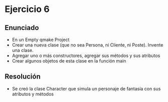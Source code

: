 # Ejercicio 6

## Enunciado
* En un Empty qmake Project
* Crear una nueva clase (que no sea Persona, ni Cliente, ni Poste). Invente una clase.
* Agregar uno o más constructores, agregar sus métodos y sus atributos
* Crear algunos objetos de esta clase en la función main

## Resolución
* Se creó la clase Character que simula un personaje de fantasía con sus atributos y métodos
